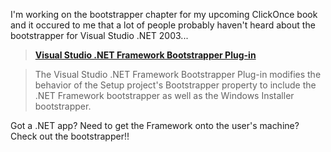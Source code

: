 I'm working on the bootstrapper chapter for my upcoming ClickOnce book and it occured to me that a lot of people probably haven't heard about the bootstrapper for Visual Studio .NET 2003...

> **[Visual Studio .NET Framework Bootstrapper Plug-in](http://msdn.microsoft.com/vstudio/downloads/tools/bootstrapper/)**

> The Visual Studio .NET Framework Bootstrapper Plug-in modifies the behavior of the Setup project's Bootstrapper property to include the .NET Framework bootstrapper as well as the Windows Installer bootstrapper.

Got a .NET app? Need to get the Framework onto the user's machine? Check out the bootstrapper!!